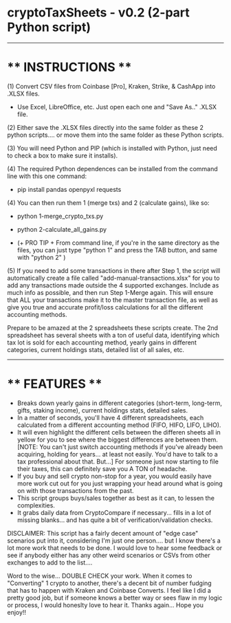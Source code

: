 # cryptoTaxSheets - v0.2 (2-part Python script)

______________________
__** INSTRUCTIONS **__
======================

(1) Convert CSV files from Coinbase [Pro], Kraken, Strike, & CashApp into .XLSX files.
- Use Excel, LibreOffice, etc.  Just open each one and "Save As.." .XLSX file.

(2) Either save the .XLSX files directly into the same folder as these 2 python scripts.... or move them into the same folder as these Python scripts.

(3) You will need Python and PIP (which is installed with Python, just need to check a box to make sure it installs).

(4) The required Python dependences can be installed from the command line with this one command:
  - pip install pandas openpyxl requests

(4) You can then run them 1 (merge txs) and 2 (calculate gains), like so:
  -  python 1-merge_crypto_txs.py
  -  python 2-calculate_all_gains.py

  - (+ PRO TIP +  From command line, if you're in the same directory as the files, you can just type "python 1" and press the TAB button, and same with "python 2" <TAB>)
 
(5) If you need to add some transactions in there after Step 1, the script will automatically create a file called "add-manual-transactions.xlsx" for you to add any transactions made outside the 4 supported exchanges.  Include as much info as possible, and then run Step 1-Merge again. This will ensure that ALL your transactions make it to the master transaction file, as well as give you true and accurate profit/loss calculations for all the different accounting methods.


Prepare to be amazed at the 2 spreadsheets these scripts create.  The 2nd spreadsheet has several sheets with a ton of useful data, identifying which tax lot is sold for each accounting method, yearly gains in different categories, current holdings stats, detailed list of all sales, etc.

__________________
__** FEATURES **__
==================

- Breaks down yearly gains in different categories (short-term, long-term, gifts, staking income), current holdings stats, detailed sales.
- In a matter of seconds, you'll have 4 different spreadsheets, each calculated from a different accounting method (FIFO, HIFO, LIFO, LIHO).
- It will even highlight the different cells between the differen sheets all in yellow for you to see where the biggest differences are between them.  [NOTE:  You can't just switch accounting methods if you've already been acquiring, holding for years... at least not easily.  You'd have to talk to a tax professional about that.  But...] For someone just now starting to file their taxes, this can definitely save you A TON of headache.
- If you buy and sell crypto non-stop for a year, you would easily have more work cut out for you just wrapping your head around what is going on with those transactions from the past.
- This script groups buys/sales together as best as it can, to lessen the complexities.
- It grabs daily data from CryptoCompare if necessary... fills in a lot of missing blanks... and has quite a bit of verification/validation checks. 

DISCLAIMER:  This script has a fairly decent amount of "edge case" scenarios put into it, considering I'm just one person.... but I know there's a lot more work that needs to be done.  I would love to hear some feedback or see if anybody either has any other weird scenarios or CSVs from other exchanges to add to the list....    

Word to the wise... DOUBLE CHECK your work.  When it comes to "Converting" 1 crypto to another, there's a decent bit of number fudging that has to happen with Kraken and Coinbase Converts.  I feel like I did a pretty good job, but if someone knows a better way or sees flaw in my logic or process, I would honeslty love to hear it.  Thanks again...  Hope you enjoy!!
